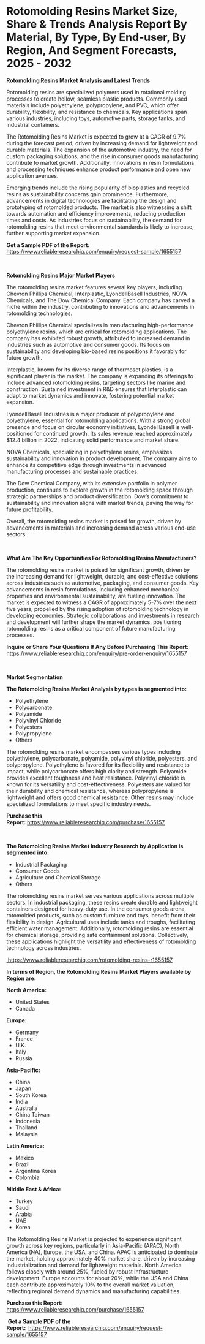 <p><h1>Rotomolding Resins Market Size, Share & Trends Analysis Report By Material, By Type, By End-user, By Region, And Segment Forecasts, 2025 - 2032</h1></p><p><strong>Rotomolding Resins Market Analysis and Latest Trends</strong></p>
<p><p>Rotomolding resins are specialized polymers used in rotational molding processes to create hollow, seamless plastic products. Commonly used materials include polyethylene, polypropylene, and PVC, which offer durability, flexibility, and resistance to chemicals. Key applications span various industries, including toys, automotive parts, storage tanks, and industrial containers.</p><p>The Rotomolding Resins Market is expected to grow at a CAGR of 9.7% during the forecast period, driven by increasing demand for lightweight and durable materials. The expansion of the automotive industry, the need for custom packaging solutions, and the rise in consumer goods manufacturing contribute to market growth. Additionally, innovations in resin formulations and processing techniques enhance product performance and open new application avenues.</p><p>Emerging trends include the rising popularity of bioplastics and recycled resins as sustainability concerns gain prominence. Furthermore, advancements in digital technologies are facilitating the design and prototyping of rotomolded products. The market is also witnessing a shift towards automation and efficiency improvements, reducing production times and costs. As industries focus on sustainability, the demand for rotomolding resins that meet environmental standards is likely to increase, further supporting market expansion.</p></p>
<p><strong>Get a Sample PDF of the Report:&nbsp;</strong> <a href="https://www.reliableresearchiq.com/enquiry/request-sample/1655157?utm_campaign=2325&utm_medium=2&utm_source=Github&utm_content=ia&utm_term=18042025&utm_id=rotomolding-resins">https://www.reliableresearchiq.com/enquiry/request-sample/1655157</a></p>
<p>&nbsp;</p>
<p><strong>Rotomolding Resins Major Market Players</strong></p>
<p><p>The rotomolding resins market features several key players, including Chevron Phillips Chemical, Interplastic, LyondellBasell Industries, NOVA Chemicals, and The Dow Chemical Company. Each company has carved a niche within the industry, contributing to innovations and advancements in rotomolding technologies.</p><p>Chevron Phillips Chemical specializes in manufacturing high-performance polyethylene resins, which are critical for rotomolding applications. The company has exhibited robust growth, attributed to increased demand in industries such as automotive and consumer goods. Its focus on sustainability and developing bio-based resins positions it favorably for future growth.</p><p>Interplastic, known for its diverse range of thermoset plastics, is a significant player in the market. The company is expanding its offerings to include advanced rotomolding resins, targeting sectors like marine and construction. Sustained investment in R&D ensures that Interplastic can adapt to market dynamics and innovate, fostering potential market expansion.</p><p>LyondellBasell Industries is a major producer of polypropylene and polyethylene, essential for rotomolding applications. With a strong global presence and focus on circular economy initiatives, LyondellBasell is well-positioned for continued growth. Its sales revenue reached approximately $12.4 billion in 2022, indicating solid performance and market share.</p><p>NOVA Chemicals, specializing in polyethylene resins, emphasizes sustainability and innovation in product development. The company aims to enhance its competitive edge through investments in advanced manufacturing processes and sustainable practices.</p><p>The Dow Chemical Company, with its extensive portfolio in polymer production, continues to explore growth in the rotomolding space through strategic partnerships and product diversification. Dow’s commitment to sustainability and innovation aligns with market trends, paving the way for future profitability.</p><p>Overall, the rotomolding resins market is poised for growth, driven by advancements in materials and increasing demand across various end-use sectors.</p></p>
<p>&nbsp;</p>
<p><strong>What Are The Key Opportunities For Rotomolding Resins Manufacturers?</strong></p>
<p><p>The rotomolding resins market is poised for significant growth, driven by the increasing demand for lightweight, durable, and cost-effective solutions across industries such as automotive, packaging, and consumer goods. Key advancements in resin formulations, including enhanced mechanical properties and environmental sustainability, are fueling innovation. The market is expected to witness a CAGR of approximately 5-7% over the next five years, propelled by the rising adoption of rotomolding technology in developing economies. Strategic collaborations and investments in research and development will further shape the market dynamics, positioning rotomolding resins as a critical component of future manufacturing processes.</p></p>
<p><strong>Inquire or Share Your Questions If Any Before Purchasing This Report:</strong> <a href="https://www.reliableresearchiq.com/enquiry/pre-order-enquiry/1655157?utm_campaign=2325&utm_medium=2&utm_source=Github&utm_content=ia&utm_term=18042025&utm_id=rotomolding-resins">https://www.reliableresearchiq.com/enquiry/pre-order-enquiry/1655157</a></p>
<p>&nbsp;</p>
<p><strong>Market Segmentation</strong></p>
<p><strong>The Rotomolding Resins Market Analysis by types is segmented into:</strong></p>
<p><ul><li>Polyethylene</li><li>Polycarbonate</li><li>Polyamide</li><li>Polyvinyl Chloride</li><li>Polyesters</li><li>Polypropylene</li><li>Others</li></ul></p>
<p><p>The rotomolding resins market encompasses various types including polyethylene, polycarbonate, polyamide, polyvinyl chloride, polyesters, and polypropylene. Polyethylene is favored for its flexibility and resistance to impact, while polycarbonate offers high clarity and strength. Polyamide provides excellent toughness and heat resistance. Polyvinyl chloride is known for its versatility and cost-effectiveness. Polyesters are valued for their durability and chemical resistance, whereas polypropylene is lightweight and offers good chemical resistance. Other resins may include specialized formulations to meet specific industry needs.</p></p>
<p><strong>Purchase this Report:&nbsp;</strong><a href="https://www.reliableresearchiq.com/purchase/1655157?utm_campaign=2325&utm_medium=2&utm_source=Github&utm_content=ia&utm_term=18042025&utm_id=rotomolding-resins">https://www.reliableresearchiq.com/purchase/1655157</a></p>
<p>&nbsp;</p>
<p><strong>The Rotomolding Resins Market Industry Research by Application is segmented into:</strong></p>
<p><ul><li>Industrial Packaging</li><li>Consumer Goods</li><li>Agriculture and Chemical Storage</li><li>Others</li></ul></p>
<p><p>The rotomolding resins market serves various applications across multiple sectors. In industrial packaging, these resins create durable and lightweight containers designed for heavy-duty use. In the consumer goods arena, rotomolded products, such as custom furniture and toys, benefit from their flexibility in design. Agricultural uses include tanks and troughs, facilitating efficient water management. Additionally, rotomolding resins are essential for chemical storage, providing safe containment solutions. Collectively, these applications highlight the versatility and effectiveness of rotomolding technology across industries.</p></p>
<p><a href="https://www.reliableresearchiq.com/rotomolding-resins-r1655157?utm_campaign=2325&utm_medium=2&utm_source=Github&utm_content=ia&utm_term=18042025&utm_id=rotomolding-resins">&nbsp;https://www.reliableresearchiq.com/rotomolding-resins-r1655157</a></p>
<p><strong>In terms of Region, the Rotomolding Resins Market Players available by Region are:</strong></p>
<p>
    <p> <strong> North America: </strong>
        <ul>
            <li>United States</li>
            <li>Canada</li>
        </ul>
        </p> 
    <p> <strong> Europe: </strong>
        <ul>
            <li>Germany</li>
            <li>France</li>
            <li>U.K.</li>
            <li>Italy</li>
            <li>Russia</li>
        </ul>
        </p> 
    <p> <strong> Asia-Pacific: </strong>
        <ul>
            <li>China</li>
            <li>Japan</li>
            <li>South Korea</li>
            <li>India</li>
            <li>Australia</li>
            <li>China Taiwan</li>
            <li>Indonesia</li>
            <li>Thailand</li>
            <li>Malaysia</li>
        </ul>
        </p> 
    <p> <strong> Latin America: </strong>
        <ul>
            <li>Mexico</li>
            <li>Brazil</li>
            <li>Argentina Korea</li>
            <li>Colombia</li>
        </ul>
        </p> 
    <p> <strong> Middle East & Africa: </strong>
        <ul>
            <li>Turkey</li>
            <li>Saudi</li>
            <li>Arabia</li>
            <li>UAE</li>
            <li>Korea</li>
        </ul>
    </p>
    </p>
<p><p>The Rotomolding Resins Market is projected to experience significant growth across key regions, particularly in Asia-Pacific (APAC), North America (NA), Europe, the USA, and China. APAC is anticipated to dominate the market, holding approximately 40% market share, driven by increasing industrialization and demand for lightweight materials. North America follows closely with around 25%, fueled by robust infrastructure development. Europe accounts for about 20%, while the USA and China each contribute approximately 10% to the overall market valuation, reflecting regional demand dynamics and manufacturing capabilities.</p></p>
<p><strong>Purchase this Report: </strong><a href="https://www.reliableresearchiq.com/purchase/1655157?utm_campaign=2325&utm_medium=2&utm_source=Github&utm_content=ia&utm_term=18042025&utm_id=rotomolding-resins">https://www.reliableresearchiq.com/purchase/1655157</a></p>
<p>&nbsp;<strong>Get a Sample PDF of the Report:&nbsp;&nbsp;</strong><a href="https://www.reliableresearchiq.com/enquiry/request-sample/1655157?utm_campaign=2325&utm_medium=2&utm_source=Github&utm_content=ia&utm_term=18042025&utm_id=rotomolding-resins">https://www.reliableresearchiq.com/enquiry/request-sample/1655157</a></p>
<p><strong></strong></p>
<p><p></p><p></p><p></p></p>